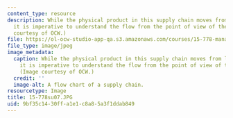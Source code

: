 ```yaml
---
content_type: resource
description: While the physical product in this supply chain moves from left to right,
  it is imperative to understand the flow from the point of view of the customer.(Image
  courtesy of OCW.)
file: https://ol-ocw-studio-app-qa.s3.amazonaws.com/courses/15-778-management-of-supply-networks-for-products-and-services-summer-2004/9bf35c1430ffa1e1c8a85a3f1ddab849_15-778su07.JPG
file_type: image/jpeg
image_metadata:
  caption: While the physical product in this supply chain moves from left to right,
    it is imperative to understand the flow from the point of view of the customer.
    (Image courtesy of OCW.)
  credit: ''
  image-alt: A flow chart of a supply chain.
resourcetype: Image
title: 15-778su07.JPG
uid: 9bf35c14-30ff-a1e1-c8a8-5a3f1ddab849
---
```

